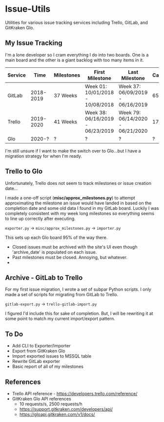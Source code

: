 # Issue-Utils

Utilities for various issue tracking services including Trello, GitLab, and GitKraken Glo.


## My Issue Tracking
I'm a lone developer so I cram everything I do into two boards.
One is a main board and the other is a giant backlog with too many items in it.

| Service | Time      | Milestones | First Milestone                  | Last Milestone                   | Cards |
| ------- | --------- | ---------- | -------------------------------- | -------------------------------- | ----- |
| GitLab  | 2018-2019 | 37 Weeks   | Week 01: 10/01/2018 - 10/08/2018 | Week 37: 06/09/2019 - 06/16/2019 |  659  |
| Trello  | 2019-2020 | 41 Weeks   | Week 38: 06/16/2019 - 06/23/2019 | Week 79: 06/14/2020 - 06/21/2020 | 1776  |
| Glo     | 2020-?    | ?          | ?                                | ?                                | ?     |

I'm still unsure if I want to make the switch over to Glo...but I have a migration strategy for when I'm ready.


## Trello to Glo
Unfortunately, Trello does not seem to track milestones or issue creation date... 

I made a one-off script (**misc/approx_milestones.py**) to attempt approximating the milestone an issue would have landed in
based on the completion date and some old data I found in my GitLab board. 
Luckily I was completely consistent with my week long milestones so everything seems to line up correctly after executing.

```exporter.py``` -> ```misc/approx_milestones.py``` -> ```importer.py```

This sets up each Glo board 95% of the way there. 
* Closed issues must be archived with the site's UI even though 'archive_date' is populated on each issue.
* Past milestones must be closed. Annoying, but whatever.
* 


## Archive - GitLab to Trello
For my first issue migration, I wrote a set of subpar Python scripts.
I only made a set of scripts for migrating from GitLab to Trello.

```gitlab-export.py``` -> ```trello-gitlab-import.py```

I figured I'd include this for sake of completion.
But, I will be rewriting it at some point to match my current import/export pattern.


## To Do
* Add CLI to Exporter/Importer
* Export from GitKraken Glo
* Import exported issues to MSSQL table
* Rewrite GitLab exporter
* Basic report of all of my milestones


## References
* Trello API reference - https://developers.trello.com/reference/
* GitKraken Glo API references
  * 10 requests/s, 2500 requests/h
  * https://support.gitkraken.com/developers/api/
  * https://gloapi.gitkraken.com/v1/docs/
